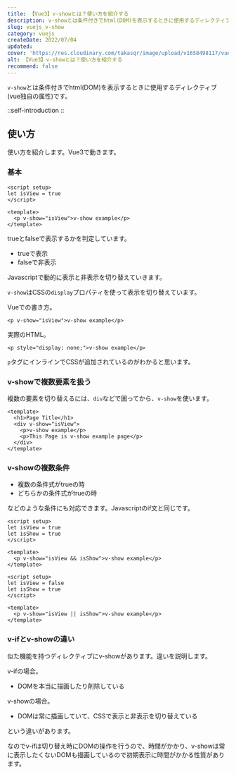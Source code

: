 ```yaml
---
title: 【Vue3】v-showとは？使い方を紹介する
description: v-showとは条件付きでhtml(DOM)を表示するときに使用するディレクティブです。trueとfalseで表示するかを判定しています。v-showはCSSのdisplayプロパティを使って表示を切り替えています。複数の要素を切り替えるには、divなどで囲ってから、v-showを使います。
slug: vuejs_v-show
category: vuejs
createDate: 2022/07/04
updated: 
cover: 'https://res.cloudinary.com/takasqr/image/upload/v1658498117/vuejs_v-show_m42mbg.png'
alt: 【Vue3】v-showとは？使い方を紹介する
recommend: false
---
```


`v-show`とは条件付きでhtml(DOM)を表示するときに使用するディレクティブ(vue独自の属性)です。


::self-introduction
::


## 使い方
使い方を紹介します。Vue3で動きます。

### 基本

```vue
<script setup>
let isView = true
</script>

<template>
  <p v-show="isView">v-show example</p>
</template>
```

trueとfalseで表示するかを判定しています。

* trueで表示
* falseで非表示

Javascriptで動的に表示と非表示を切り替えていきます。

`v-show`はCSSの`display`プロパティを使って表示を切り替えています。

Vueでの書き方。
```vue
<p v-show="isView">v-show example</p>
```

実際のHTML。
```vue
<p style="display: none;">v-show example</p>
```

`p`タグにインラインでCSSが追加されているのがわかると思います。

### v-showで複数要素を扱う
複数の要素を切り替えるには、`div`などで囲ってから、`v-show`を使います。

```vue
<template>
  <h1>Page Title</h1>
  <div v-show="isView">
    <p>v-show example</p>
    <p>This Page is v-show example page</p>
  </div>
</template>
```

### v-showの複数条件

* 複数の条件式がtrueの時
* どちらかの条件式がtrueの時

などのような条件にも対応できます。Javascriptのif文と同じです。

```vue
<script setup>
let isView = true
let isShow = true
</script>

<template>
  <p v-show="isView && isShow">v-show example</p>
</template>
```

```vue
<script setup>
let isView = false
let isShow = true
</script>

<template>
  <p v-show="isView || isShow">v-show example</p>
</template>
```

### v-ifとv-showの違い

似た機能を持つディレクティブにv-showがあります。違いを説明します。

v-ifの場合。
* DOMを本当に描画したり削除している

v-showの場合。
* DOMは常に描画していて、CSSで表示と非表示を切り替えている

という違いがあります。

なのでv-ifは切り替え時にDOMの操作を行うので、時間がかかり、v-showは常に表示したくないDOMも描画しているので初期表示に時間がかかる性質があります。



